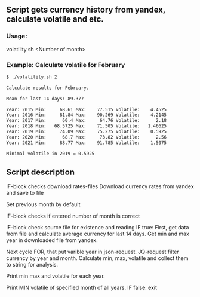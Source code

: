 ## Script gets currency history from yandex, calculate volatile and etc.
### Usage:
  volatility.sh \<Number of month\>

### Example: Calculate volatile for February
````bash
$ ./volatility.sh 2

Calculate results for February.

Mean for last 14 days: 89.377

Year: 2015 Min:     68.61 Max:    77.515 Volatile:    4.4525 
Year: 2016 Min:     81.84 Max:    90.269 Volatile:    4.2145 
Year: 2017 Min:      60.4 Max:     64.76 Volatile:      2.18 
Year: 2018 Min:   68.5725 Max:    71.505 Volatile:   1.46625 
Year: 2019 Min:     74.09 Max:    75.275 Volatile:    0.5925 
Year: 2020 Min:      68.7 Max:     73.82 Volatile:      2.56 
Year: 2021 Min:     88.77 Max:    91.785 Volatile:    1.5075 

Minimal volatile in 2019 = 0.5925
````
## Script description
IF-block checks download rates-files
   Download currency rates from yandex and save to file

Set previous month by default

IF-block checks if entered number of month is correct

IF-block check source file for existence and reading
IF true:
  First, get data from file and calculate average currency for last 14 days.
  Get min and max year in downloaded file from yandex.

  Next cycle FOR, that put varible year in json-request.
  JQ-request filter currency by year and month.
  Calculate min, max, volatile and collect them to string for analysis.

  Print min max and volatile for each year.
  
  Print MIN volatile of specified month of all years.
IF false:
  exit
